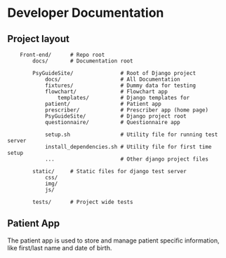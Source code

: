 # Developer Documentation

## Project layout

```text
    Front-end/      # Repo root
        docs/       # Documentation root

        PsyGuideSite/               # Root of Django project
            docs/                   # All Documentation
            fixtures/               # Dummy data for testing
            flowchart/              # Flowchart app
                templates/          # Django templates for
            patient/                # Patient app
            prescriber/             # Prescriber app (home page)
            PsyGuideSite/           # Django project root
            questionnaire/          # Questionnaire app

            setup.sh                # Utility file for running test server
            install_dependencies.sh # Utility file for first time setup
            ...                     # Other django project files

        static/     # Static files for django test server
            css/
            img/
            js/

        tests/      # Project wide tests
```

## Patient App

The patient app is used to store and manage patient specific information, like first/last name and date of birth.
